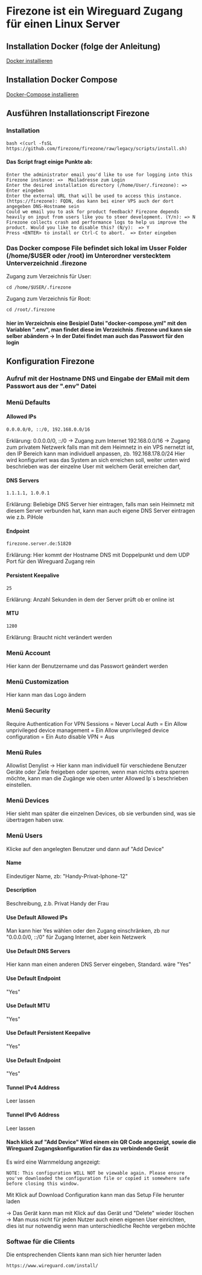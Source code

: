 # Firezone ist ein Wireguard Zugang für einen Linux Server

## Installation Docker (folge der Anleitung)
[Docker installieren](/2_Software/2_Docker/README.md)

## Installation Docker Compose
[Docker-Compose installieren](/2_Software/3_Docker-Compose/README.md)

## Ausführen Installationscript Firezone
### Installation
```
bash <(curl -fsSL https://github.com/firezone/firezone/raw/legacy/scripts/install.sh)
```
#### Das Script fragt einige Punkte ab:

```
Enter the administrator email you'd like to use for logging into this Firezone instance: =>  Mailadresse zum Login
Enter the desired installation directory (/home/User/.firezone): => Enter eingeben
Enter the external URL that will be used to access this instance. (https://firezone): FQDN, das kann bei einer VPS auch der dort angegeben DNS-Hostname sein
Could we email you to ask for product feedback? Firezone depends heavily on input from users like you to steer development. (Y/n): => N
Firezone collects crash and performance logs to help us improve the product. Would you like to disable this? (N/y):  => Y
Press <ENTER> to install or Ctrl-C to abort.  => Enter eingeben
```
### Das Docker compose File befindet sich lokal im Usser Folder (/home/$USER oder /root) im Unterordner verstecktem Unterverzeichnid .firezone
Zugang zum Verzeichnis für User:

```
cd /home/$USER/.firezone

```
Zugang zum Verzeichnis für Root:
```
cd /root/.firezone

```
#### hier im Verzeichnis eine Besipiel Datei "docker-compose.yml" mit den Variablen ".env", man findet diese im Verzeichnis .firezone und kann sie selber abändern -> In der Datei findet man auch das Passwort für den login


## Konfiguration Firezone
### Aufruf mit der Hostname DNS und Eingabe der EMail mit dem Passwort aus der ".env" Datei

### Menü Defaults
#### Allowed IPs
```
0.0.0.0/0, ::/0, 192.168.0.0/16
```
Erklärung:
0.0.0.0/0, ::/0   -> Zugang zum Internet
192.168.0.0/16 -> Zugang zum privatem Netzwerk falls man mit dem Heimnetz in ein VPS nernetzt ist, den IP Bereich kann man individuell anpassen, zb. 192.168.178.0/24
Hier wird konfiguriert was das System an sich erreichen soll, weiter unten wird beschrieben was der einzelne User mit welchem Gerät erreichen darf,

#### DNS Servers
```
1.1.1.1, 1.0.0.1
```
Erklärung:
Beliebige DNS Server hier eintragen, falls man sein Heimnetz mit diesem Server verbunden hat, kann man auch eigene DNS Server eintragen wie z.b. PiHole

#### Endpoint
```
firezone.server.de:51820
```
Erklärung:
Hier kommt der Hostname DNS mit Doppelpunkt und dem UDP Port für den Wireguard Zugang rein

#### Persistent Keepalive
```
25
```
Erklärung:
Anzahl Sekunden in dem der Server prüft ob er online ist

#### MTU
```
1280
```
Erklärung:
Braucht nicht verändert werden

### Menü Account
Hier kann der Benutzername und das Passwort geändert werden

### Menü Customization
Hier kann man das Logo ändern

### Menü Security
Require Authentication For VPN Sessions     =   Never
Local Auth                                  =   Ein
Allow unprivileged device management        =   Ein
Allow unprivileged device configuration     =   Ein
Auto disable VPN                            =   Aus

### Menü Rules
Allowlist
Denylist
-> Hier kann man individuell für verschiedene Benutzer Geräte oder Ziele freigeben oder sperren, wenn man nichts extra sperren möchte, kann man die Zugänge wie oben unter Allowed Ip´s beschrieben einstellen.

### Menü Devices
Hier sieht man später die einzelnen Devices, ob sie verbunden sind, was sie übertragen haben usw.

### Menü Users
Klicke auf den angelegten Benutzer und dann auf "Add Device"

#### Name
Eindeutiger Name, zb: "Handy-Privat-Iphone-12"

#### Description
Beschreibung, z.b. Privat Handy der Frau

#### Use Default Allowed IPs
Man kann hier Yes wählen oder den Zugang einschränken, zb nur "0.0.0.0/0, ::/0" für Zugang Internet, aber kein Netzwerk

#### Use Default DNS Servers
Hier kann man einen anderen DNS Server eingeben, Standard. wäre "Yes"

#### Use Default Endpoint
"Yes"

#### Use Default MTU
"Yes"

#### Use Default Persistent Keepalive
"Yes"

#### Use Default Endpoint
"Yes"

#### Tunnel IPv4 Address
Leer lassen

#### Tunnel IPv6 Address
Leer lassen

#### Nach klick auf "Add Device" Wird einem ein QR Code angezeigt, sowie die Wireguard Zugangskonfiguration für das zu verbindende Gerät
Es wird eine Warnmeldung angezeigt:
```
NOTE: This configuration WILL NOT be viewable again. Please ensure you've downloaded the configuration file or copied it somewhere safe before closing this window.
```
Mit Klick auf Download Configuration kann man das Setup File herunter laden

-> Das Gerät kann man mit Klick auf das Gerät und "Delete" wieder löschen
-> Man muss nicht für jeden Nutzer auch einen eigenen User einrichten, dies ist nur notwendig wenn man unterschiedliche Rechte vergeben möchte

### Softwae für die Clients
Die entsprechenden Clients kann man sich hier herunter laden 
```
https://www.wireguard.com/install/
```

